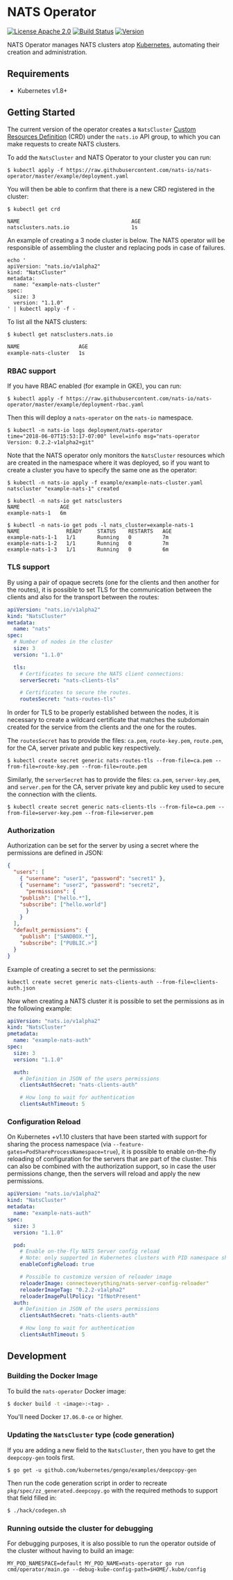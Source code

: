 # NATS Operator

[![License Apache 2.0](https://img.shields.io/badge/License-Apache2-blue.svg)](https://www.apache.org/licenses/LICENSE-2.0)
[![Build Status](https://travis-ci.org/nats-io/nats-operator.svg?branch=master)](https://travis-ci.org/nats-io/nats-operator)
[![Version](https://d25lcipzij17d.cloudfront.net/badge.svg?id=go&type=5&v=0.2.2)](https://github.com/nats-io/nats-operator/releases/tag/v0.2.2)

NATS Operator manages NATS clusters atop [Kubernetes][k8s-home], automating their creation and administration.

[k8s-home]: http://kubernetes.io

## Requirements

- Kubernetes v1.8+

## Getting Started

The current version of the operator creates a `NatsCluster` [Custom Resources Definition](https://kubernetes.io/docs/tasks/access-kubernetes-api/extend-api-custom-resource-definitions/) (CRD) under the `nats.io` API group, to which you can make requests to create NATS clusters.

To add the `NatsCluster` and NATS Operator to your cluster you can run:

```
$ kubectl apply -f https://raw.githubusercontent.com/nats-io/nats-operator/master/example/deployment.yaml
```

You will then be able to confirm that there is a new CRD registered
in the cluster:

```
$ kubectl get crd

NAME                                    AGE
natsclusters.nats.io                    1s
```

An example of creating a 3 node cluster is below.  The NATS operator will be
responsible of assembling the cluster and replacing pods in case of failures.

```
echo '
apiVersion: "nats.io/v1alpha2"
kind: "NatsCluster"
metadata:
  name: "example-nats-cluster"
spec:
  size: 3
  version: "1.1.0"
' | kubectl apply -f -
```

To list all the NATS clusters:

```sh
$ kubectl get natsclusters.nats.io

NAME                   AGE
example-nats-cluster   1s
```

### RBAC support

If you have RBAC enabled (for example in GKE), you can run:

```
$ kubectl apply -f https://raw.githubusercontent.com/nats-io/nats-operator/master/example/deployment-rbac.yaml
```

Then this will deploy a `nats-operator` on the `nats-io` namespace.

```
$ kubectl -n nats-io logs deployment/nats-operator
time="2018-06-07T15:53:17-07:00" level=info msg="nats-operator Version: 0.2.2-v1alpha2+git"
```

Note that the NATS operator only monitors the `NatsCluster` resources
which are created in the namespace where it was deployed, so if you
want to create a cluster you have to specify the same one as the
operator:

```
$ kubectl -n nats-io apply -f example/example-nats-cluster.yaml
natscluster "example-nats-1" created

$ kubectl -n nats-io get natsclusters
NAME             AGE
example-nats-1   6m

$ kubectl -n nats-io get pods -l nats_cluster=example-nats-1
NAME               READY     STATUS    RESTARTS   AGE
example-nats-1-1   1/1       Running   0          7m
example-nats-1-2   1/1       Running   0          7m
example-nats-1-3   1/1       Running   0          6m
```

### TLS support

By using a pair of opaque secrets (one for the clients and then another for the routes),
it is possible to set TLS for the communication between the clients and also for the
transport between the routes:

```yaml
apiVersion: "nats.io/v1alpha2"
kind: "NatsCluster"
metadata:
  name: "nats"
spec:
  # Number of nodes in the cluster
  size: 3
  version: "1.1.0"

  tls:
    # Certificates to secure the NATS client connections:
    serverSecret: "nats-clients-tls"

    # Certificates to secure the routes.
    routesSecret: "nats-routes-tls"
```

In order for TLS to be properly established between the nodes, it is 
necessary to create a wildcard certificate that matches the subdomain
created for the service from the clients and the one for the routes.

The `routesSecret` has to provide the files: `ca.pem`, `route-key.pem`, `route.pem`,
for the CA, server private and public key respectively.

```
$ kubectl create secret generic nats-routes-tls --from-file=ca.pem --from-file=route-key.pem --from-file=route.pem
```

Similarly, the `serverSecret` has to provide the files: `ca.pem`, `server-key.pem`, and `server.pem`
for the CA, server private key and public key used to secure the connection
with the clients.

```
$ kubectl create secret generic nats-clients-tls --from-file=ca.pem --from-file=server-key.pem --from-file=server.pem
```

### Authorization

Authorization can be set for the server by using a secret
where the permissions are defined in JSON:

```json
{
  "users": [
    { "username": "user1", "password": "secret1" },
    { "username": "user2", "password": "secret2",
      "permissions": {
	"publish": ["hello.*"],
	"subscribe": ["hello.world"]
      }
    }
  ],
  "default_permissions": {
    "publish": ["SANDBOX.*"],
    "subscribe": ["PUBLIC.>"]
  }
}
```

Example of creating a secret to set the permissions:

```
kubectl create secret generic nats-clients-auth --from-file=clients-auth.json
```

Now when creating a NATS cluster it is possible to set the permissions as
in the following example:

```yaml
apiVersion: "nats.io/v1alpha2"
kind: "NatsCluster"
pmetadata:
  name: "example-nats-auth"
spec:
  size: 3
  version: "1.1.0"

  auth:
    # Definition in JSON of the users permissions
    clientsAuthSecret: "nats-clients-auth"

    # How long to wait for authentication
    clientsAuthTimeout: 5
```

### Configuration Reload

On Kubernetes +v1.10 clusters that have been started with support for
sharing the process namespace (via `--feature-gates=PodShareProcessNamespace=true`),
it is possible to enable on-the-fly reloading of configuration for the
servers that are part of the cluster.  This can also be combined with the
authorization support, so in case the user permissions change, then the
servers will reload and apply the new permissions.

```yaml
apiVersion: "nats.io/v1alpha2"
kind: "NatsCluster"
metadata:
  name: "example-nats-auth"
spec:
  size: 3
  version: "1.1.0"

  pod:
    # Enable on-the-fly NATS Server config reload
    # Note: only supported in Kubernetes clusters with PID namespace sharing enabled.
    enableConfigReload: true

    # Possible to customize version of reloader image
    reloaderImage: connecteverything/nats-server-config-reloader"
    reloaderImageTag: "0.2.2-v1alpha2"
    reloaderImagePullPolicy: "IfNotPresent"
  auth:
    # Definition in JSON of the users permissions
    clientsAuthSecret: "nats-clients-auth"

    # How long to wait for authentication
    clientsAuthTimeout: 5
```

## Development

### Building the Docker Image

To build the `nats-operator` Docker image:

```sh
$ docker build -t <image>:<tag> .
```

You'll need Docker `17.06.0-ce` or higher.

### Updating the `NatsCluster` type (code generation)

If you are adding a new field to the `NatsCluster`, then you have to
get the `deepcopy-gen` tools first.

```
$ go get -u github.com/kubernetes/gengo/examples/deepcopy-gen
```

Then run the code generation script in order to recreate
`pkg/spec/zz_generated.deepcopy.go` with the required methods to
support that field filled in:

```sh
$ ./hack/codegen.sh
```

### Running outside the cluster for debugging

For debugging purposes, it is also possible to run the operator 
outside of the cluster without having to build an image:

```
MY_POD_NAMESPACE=default MY_POD_NAME=nats-operator go run cmd/operator/main.go --debug-kube-config-path=$HOME/.kube/config
```
